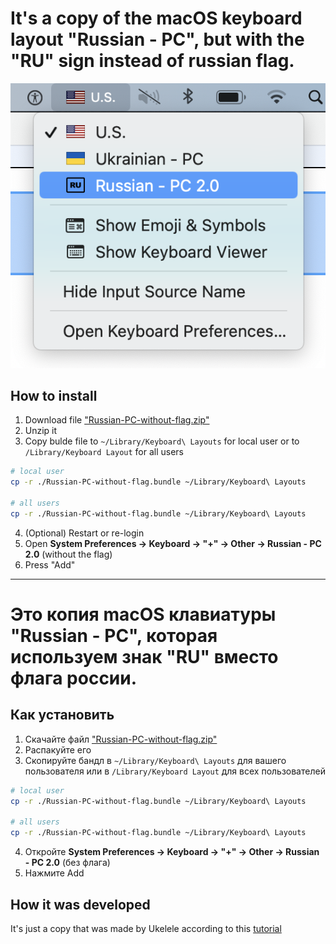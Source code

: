 # It's a copy of the macOS keyboard layout "Russian - PC", but with the "RU" sign instead of russian flag.

![Usage example](usage-example.png)

## How to install

1. Download file ["Russian-PC-without-flag.zip"](./Russian-PC-without-flag.zip)
2. Unzip it
3. Copy bulde file to `~/Library/Keyboard\ Layouts` for local user or to `/Library/Keyboard Layout` for all users

```sh 
# local user
cp -r ./Russian-PC-without-flag.bundle ~/Library/Keyboard\ Layouts

# all users
cp -r ./Russian-PC-without-flag.bundle ~/Library/Keyboard\ Layouts
```

4. (Optional) Restart or re-login
5. Open **System Preferences -> Keyboard -> "+" -> Other -> Russian - PC 2.0** (without the flag)
6. Press "Add"

--------

# Это копия macOS клавиатуры "Russian - PC", которая используем знак "RU" вместо флага россии.

## Как установить

1. Скачайте файл ["Russian-PC-without-flag.zip"](./Russian-PC-without-flag.zip)
2. Распакуйте его
3. Скопируйте бандл в `~/Library/Keyboard\ Layouts` для вашего пользователя или в `/Library/Keyboard Layout` для всех пользователей

```sh 
# local user
cp -r ./Russian-PC-without-flag.bundle ~/Library/Keyboard\ Layouts

# all users
cp -r ./Russian-PC-without-flag.bundle ~/Library/Keyboard\ Layouts
```
4. Откройте **System Preferences -> Keyboard -> "+" -> Other -> Russian - PC 2.0** (без флага)
5. Нажмите Add

## How it was developed 

It's just a copy that was made by Ukelele according to this [tutorial](https://suragch.medium.com/how-to-make-a-custom-keyboard-for-mac-os-c9f607428372)